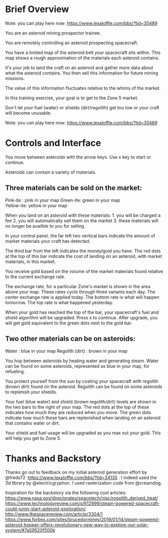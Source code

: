 # Brief Overview #

Note: you can play here now: https://www.lexaloffle.com/bbs/?tid=35489

You are an asteroid mining prospector trainee.

You are remotely controlling an asteroid prospecting spacecraft.

You have a limited map of the asteroid belt your spacecraft sits within.  This map shows a rough approximation of the materials each asteroid contains.

It's your job to land the craft on an asteroid and gather more data about what the asteroid contains.  You then sell this information for future mining missions.

The value of this information fluctuates relative to the whims of the market.

In this training exercise, your goal is to get to the Zone 5 market.

Don't let your fuel (water) or shields (dirt/regolith) get too low or your craft will become unusable.

Note: you can play here now: https://www.lexaloffle.com/bbs/?tid=35489

# Controls and Interface #

You move between asteroids with the arrow keys. Use x key to start or continue.                                                                                                                                                                                                             

Asteroids can contain a variety of materials.

## Three materials can be sold on the market: ##

  Pink-ite : pink in your map
   Green-ite: green in your map  
   Yellow-ite: yellow in your map

  When you land on an asteroid with these materials:
    1. you will be charged a fee
    2. you will automatically sell them on the market
    3. these materials will no longer be availble to you for selling

In your control panel, the far left two vertical bars indicate the amount of market materials your craft has detected.

The third bar from the left indicates the money/gold you have.  The red dots at the top of this bar indicate the cost of landing on an asteroid, with market materials, in this market.

You receive gold based on the volume of the market materials found relative to the current exchange rate.

The exchange rate, for a particular Zone's market is shown in the area above your map.  These rates cycle through three variants each day.  The center exchange rate is applied today.  The bottom rate is what will happen tomorrow.  The top rate is what happened yesterday.

When your gold has reached the top of the bar, your spacecraft's fuel and shield algorithm will be upgraded. Press x to continue.  After upgrade, you will get gold equivalent to the green dots next to the gold bar.

## Two other materials can be on asteroids: ##

Water : blue in your map
Regolith (dirt) : brown in your map                                                                                                       

You hop between asteroids by heating water and generating steam.  Water can be found on some asteroids, represented as blue in your map, for refueling.                                                                                                                                   

You protect yourself from the sun by coating your spacecraft with regolith (brown dirt) found on the asteroid.  Regolith can be found on some asteroids to replenish your shields.

Your fuel (blue water) and shield (brown regolith/dirt) levels are shown in the two bars to the right of your map.  The red dots at the top of these indicates how much they are reduced when you move.  The green dots indicate how much these bars are replenished when landing on an asteroid that contains water or dirt.

Your shield and fuel usage will be upgraded as you max out your gold.  This will help you get to Zone 5.

# Thanks and Backstory #

Thanks go out to feedback on my initial asteroid generation effort by @freds72 :https://www.lexaloffle.com/bbs/?tid=34135 . I indeed used the 3d library by @electricgryphon.  I used rasterization code from @creamdog.

Inspiration for the backstory via the following cool articles:
https://www.nasa.gov/directorates/spacetech/niac/rogolith_derived_heat/
https://www.technologyreview.com/s/612999/steam-powered-spacecraft-could-jump-start-asteroid-exploration/
http://www.thespacereview.com/article/3304/1
https://www.forbes.com/sites/brucedorminey/2019/01/14/steam-powered-asteroid-hopper-offers-revolutionary-new-way-to-explore-our-solar-system/#7a59520f500b
